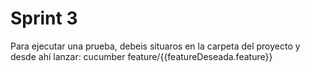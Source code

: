 # Sprint 3
Para ejecutar una prueba, debeis situaros en la carpeta del proyecto y desde ahí lanzar:
cucumber feature/{{featureDeseada.feature}}
